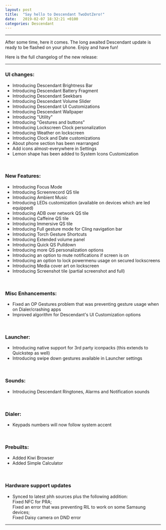 ```yaml
---
layout: post
title:  "Say hello to Descendant TwoDotZero!"
date:   2019-02-07 18:32:21 +0100
categories: Descendant
---
```


<hr>

After some time, here it comes. The long awaited Descendant update is ready to be flashed on your phone.
Enjoy and have fun!

Here is the full changelog of the new release:

<hr>

### UI changes:

* Introducing Descendant Brightness Bar 
* Introducing Descendant Battery Fragment
* Introducing Descendant Seekbars
* Introducing Descendant Volume Slider
* Introducing Descendant UI Customizations
* Introducing Descendant Wallpaper 
* Introducing "Utility"
* Introducing "Gestures and buttons"
* Introducing Lockscreen Clock personalization
* Introducing Weather on lockscreen
* Introducing Clock and Date customizations
* About phone section has been rearranged
* Add icons almost-everywhere in Settings
* Lemon shape has been added to System Icons Customization 

<br>

### New Features:

* Introducing Focus Mode
* Introducing Screenrecord QS tile
* Introducing Ambient Music 
* Introducing LEDs customization (available on devices which are led equipped)
* Introducing ADB over network QS tile
* Introducing Caffeine QS tile
* Introducing Immersive QS tile
* Introducing Full gesture mode for Cling navigation bar
* Introducing Torch Gesture Shortcuts
* Introducing Extended volume panel 
* Introducing Quick QS Pulldown 
* Introducing more QS personalization options
* Introducing an option to mute notifications if screen is on
* Introducing an option to lock powermenu usage on secured lockscreens
* Introducing Media cover art on lockscreen
* Introducing Screenshot tile (partial screenshot and full)

<br>

### Misc Enhancements:

* Fixed an OP Gestures problem that was preventing gesture usage when on Dialer/crashing apps
* Improved algorithm for Descendant's UI Customization options

<br>

### Launcher:

* Introducing native support for 3rd party iconpacks (this extends to Quickstep as well) 
* Introducing swipe down gestures available in Launcher settings 

<br>

### Sounds:

* Introducing Descendant Ringtones, Alarms and Notification sounds

<br>

### Dialer:

* Keypads numbers will now follow system accent 

<br>

### Prebuilts:

* Added Kiwi Browser
* Added Simple Calculator

<br>

### Hardware support updates

* Synced to latest phh sources plus the following addition: <br>
  Fixed NFC for PRA; <br>
  Fixed an error that was preventing RIL to work on some Samsung devices; <br>
  Fixed Daisy camera on DND error <br>

<hr>
